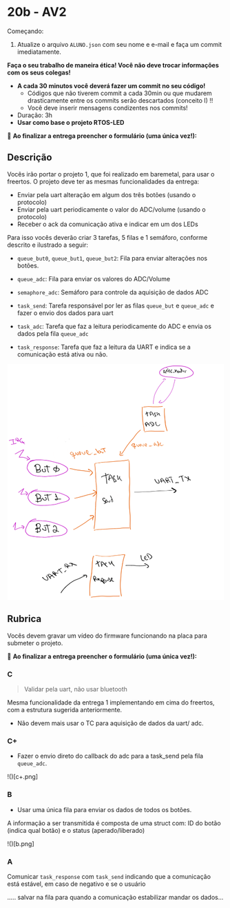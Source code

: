 # 20b - AV2

Começando:

1. Atualize o arquivo `ALUNO.json` com seu nome e e-mail e faça um commit imediatamente.

**Faça o seu trabalho de maneira ética! Você não deve trocar informações com os seus colegas!**

- **A cada 30 minutos você deverá fazer um commit no seu código!**
    - Códigos que não tiverem commit a cada 30min ou que mudarem drasticamente entre os commits serão descartados (conceito I) !!
    - Você deve inserir mensagens condizentes nos commits!
- Duração: 3h
- **Usar como base o projeto RTOS-LED**

:triangular_flag_on_post: **Ao finalizar a entrega preencher o formulário (uma única vez!):**

## Descrição

Vocês irão portar o projeto 1, que foi realizado em baremetal, para usar o freertos. O projeto deve ter as mesmas funcionalidades da entrega:

- Enviar pela uart alteração em algum dos três botões (usando o protocolo)
- Enviar pela uart periodicamente o valor do ADC/volume (usando o protocolo)
- Receber o ack da comunicação ativa e indicar em um dos LEDs

Para isso vocês deverão criar 3 tarefas, 5 filas e 1 semáforo, conforme descrito e ilustrado a seguir:

- `queue_but0`, `queue_but1`, `queue_but2`: Fila para enviar alterações nos botões. 

- `queue_adc`: Fila para enviar os valores do ADC/Volume

- `semaphore_adc`: Semáforo para controle da aquisição de dados ADC

- `task_send`: Tarefa responsável por ler as filas `queue_but` e `queue_adc` e fazer o envio dos dados para uart

- `task_adc`: Tarefa que faz a leitura periodicamente do ADC e envia os dados pela fila `queue_adc`

- `task_response`: Tarefa que faz a leitura da UART e indica se a comunicação está ativa ou não.

![](diagrama.png)

## Rubrica

Vocês devem gravar um vídeo do firmware funcionando na placa para submeter o projeto.

:triangular_flag_on_post: **Ao finalizar a entrega preencher o formulário (uma única vez!):**

### C

> Validar pela uart, não usar bluetooth

Mesma funcionalidade da entrega 1 implementando em cima do freertos, com a estrutura sugerida anteriormente.

- Não devem mais usar o TC para aquisição de dados da uart/ adc.

### C+

- Fazer o envio direto do callback do adc para a task_send pela fila `queue_adc`.

!()[c+.png]

### B 

- Usar uma única fila para enviar os dados de todos os botões.

A informação a ser transmitida é composta de uma struct com: ID do botão (indica qual botão) e o status (aperado/liberado)

!()[b.png]

### A

Comunicar `task_response` com `task_send` indicando que a comunicação está estável, em caso de negativo e se o usuário 

..... salvar na fila para quando a comunicação estabilizar mandar os dados...
